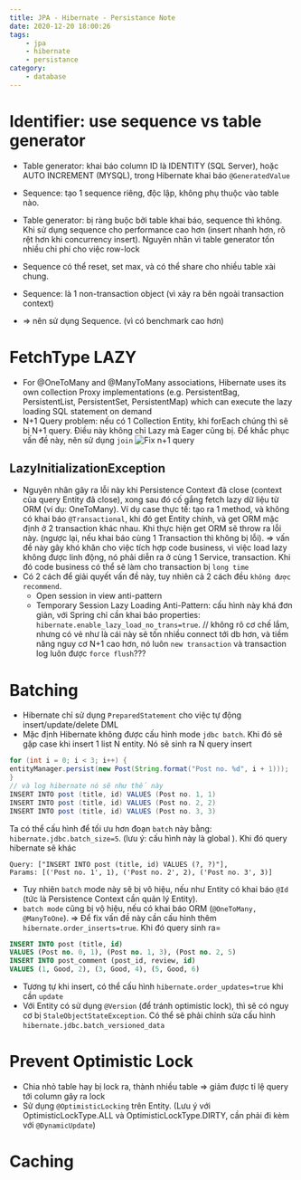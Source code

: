 ```yaml
---
title: JPA - Hibernate - Persistance Note
date: 2020-12-20 18:00:26
tags:
    - jpa
    - hibernate
    - persistance
category: 
    - database
---
```

# Identifier: use sequence vs table generator
- Table generator: khai báo column ID là IDENTITY (SQL Server), hoặc AUTO INCREMENT (MYSQL), trong Hibernate khai báo `@GeneratedValue` 
- Sequence: tạo 1 sequence riêng, độc lập, không phụ thuộc vào table nào.

- Table generator: bị ràng buộc bởi table khai báo, sequence thì không. Khi sử dụng sequence cho performance cao hơn (insert nhanh hơn, rõ rệt hơn khi concurrency insert). Nguyên nhân vì table generator tốn nhiều chi phí cho việc row-lock
- Sequence có thể reset, set max, và có thể share cho nhiều table xài chung. 
- Sequence: là 1 non-transaction object (vì xảy ra bên ngoài transaction context)
- => nên sử dụng Sequence. (vì có benchmark cao hơn)

# FetchType LAZY
- For @OneToMany and @ManyToMany associations, Hibernate uses its own collection Proxy implementations (e.g. PersistentBag, PersistentList, PersistentSet, PersistentMap) which can execute the lazy loading SQL statement on demand
- N+1 Query problem: nếu có 1 Collection Entity, khi forEach chúng thì sẽ bị N+1 query. Điều này không chỉ Lazy mà Eager cũng bị. Để khắc phục vấn đề này, nên sử dụng `join`
![Fix n+1 query](https://tungexplorer.s3.ap-southeast-1.amazonaws.com/persistence/sqldb/Fix_N1_Query.JPG)
## LazyInitializationException
- Nguyên nhân gây ra lỗi này khi Persistence Context đã close (context của query Entity đã close), xong sau đó cố gắng fetch lazy dữ liệu từ ORM (ví dụ: OneToMany). Ví dụ case thực tế: tạo ra 1 method, và không có khai báo `@Transactional`, khi đó get Entity chính, và get ORM mặc định ở 2 transaction khác nhau. Khi thực hiện get ORM sẽ throw ra lỗi này. (ngược lại, nếu khai báo cùng 1 Transaction thì không bị lỗi). => vấn đề này gây khó khăn cho việc tích hợp code business, vì việc load lazy không được linh động, nó phải diễn ra ở cùng 1 Service, transaction. Khi đó code business có thể sẽ làm cho transaction bị `long time`
- Có 2 cách để giải quyết vấn đề này, tuy nhiên cả 2 cách đều `không được recommend`. 
    - Open session in view anti-pattern
    - Temporary Session Lazy Loading Anti-Pattern: cấu hình này khá đơn giản, với Spring chỉ cần khai báo properties: `hibernate.enable_lazy_load_no_trans=true`. // không rõ cơ chế lắm, nhưng có vẻ như là cái này sẽ tốn nhiều connect tới db hơn, và tiềm năng nguy cơ N+1 cao hơn, nó luôn `new transaction` và transaction log luôn được `force flush`???

# Batching
- Hibernate chỉ sử dụng `PreparedStatement` cho việc tự động insert/update/delete DML
- Mặc định Hibernate không được cấu hình mode `jdbc batch`. Khi đó sẽ gặp case khi insert 1 list N entity. Nó sẽ sinh ra N query insert
```java
for (int i = 0; i < 3; i++) {
entityManager.persist(new Post(String.format("Post no. %d", i + 1)));
}
// và log hibernate nó sẽ như thế này
INSERT INTO post (title, id) VALUES (Post no. 1, 1)
INSERT INTO post (title, id) VALUES (Post no. 2, 2)
INSERT INTO post (title, id) VALUES (Post no. 3, 3)
```
Ta có thể cấu hình để tối ưu hơn đoạn `batch` này bằng: `hibernate.jdbc.batch_size=5`. (lưu ý: cấu hình này là global ). Khi đó query hibernate sẽ khác
```
Query: ["INSERT INTO post (title, id) VALUES (?, ?)"],
Params: [('Post no. 1', 1), ('Post no. 2', 2), ('Post no. 3', 3)]
```
- Tuy nhiên `batch` mode này sẽ bị vô hiệu, nếu như Entity có khai báo `@Id` (tức là Persistence Context cần quản lý Entity).
- `batch mode` cũng bị vộ hiệu, nếu có khai báo ORM (`@OneToMany, @ManyToOne`). => Để fix vấn đề này cần cấu hình thêm `hibernate.order_inserts=true`. Khi đó query sinh ra=
```sql
INSERT INTO post (title, id)
VALUES (Post no. 0, 1), (Post no. 1, 3), (Post no. 2, 5)
INSERT INTO post_comment (post_id, review, id)
VALUES (1, Good, 2), (3, Good, 4), (5, Good, 6)
```
- Tương tự khi insert, có thể cấu hình `hibernate.order_updates=true` khi cần `update`
- Với Entity có sử dụng `@Version` (để tránh optimistic lock), thì sẽ có nguy cơ bị `StaleObjectStateException`. Có thể sẽ phải chỉnh sửa cấu hình `hibernate.jdbc.batch_versioned_data`

# Prevent Optimistic Lock
- Chia nhỏ table hay bị lock ra, thành nhiều table => giảm được tỉ lệ query tới column gây ra lock
- Sử dụng `@OptimisticLocking` trên Entity. (Lưu ý với OptimisticLockType.ALL và OptimisticLockType.DIRTY, cần phải đi kèm với `@DynamicUpdate`)

# Caching